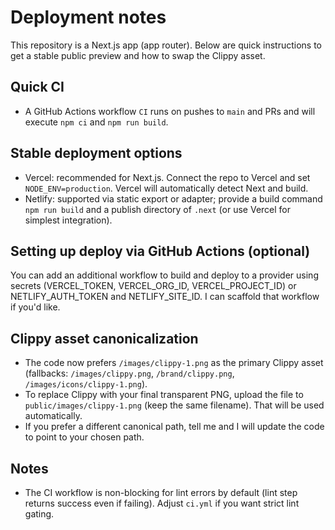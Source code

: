 Deployment notes
================

This repository is a Next.js app (app router). Below are quick instructions to get a stable public preview and how to swap the Clippy asset.

Quick CI
--------
- A GitHub Actions workflow `CI` runs on pushes to `main` and PRs and will execute `npm ci` and `npm run build`.

Stable deployment options
-------------------------
- Vercel: recommended for Next.js. Connect the repo to Vercel and set `NODE_ENV=production`. Vercel will automatically detect Next and build.
- Netlify: supported via static export or adapter; provide a build command `npm run build` and a publish directory of `.next` (or use Vercel for simplest integration).

Setting up deploy via GitHub Actions (optional)
----------------------------------------------
You can add an additional workflow to build and deploy to a provider using secrets (VERCEL_TOKEN, VERCEL_ORG_ID, VERCEL_PROJECT_ID) or NETLIFY_AUTH_TOKEN and NETLIFY_SITE_ID. I can scaffold that workflow if you'd like.

Clippy asset canonicalization
-----------------------------
- The code now prefers `/images/clippy-1.png` as the primary Clippy asset (fallbacks: `/images/clippy.png`, `/brand/clippy.png`, `/images/icons/clippy-1.png`).
- To replace Clippy with your final transparent PNG, upload the file to `public/images/clippy-1.png` (keep the same filename). That will be used automatically.
- If you prefer a different canonical path, tell me and I will update the code to point to your chosen path.

Notes
-----
- The CI workflow is non-blocking for lint errors by default (lint step returns success even if failing). Adjust `ci.yml` if you want strict lint gating.
